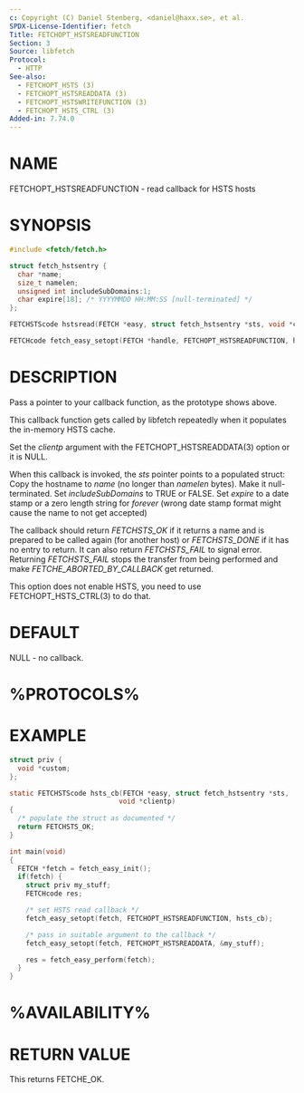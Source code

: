 ```yaml
---
c: Copyright (C) Daniel Stenberg, <daniel@haxx.se>, et al.
SPDX-License-Identifier: fetch
Title: FETCHOPT_HSTSREADFUNCTION
Section: 3
Source: libfetch
Protocol:
  - HTTP
See-also:
  - FETCHOPT_HSTS (3)
  - FETCHOPT_HSTSREADDATA (3)
  - FETCHOPT_HSTSWRITEFUNCTION (3)
  - FETCHOPT_HSTS_CTRL (3)
Added-in: 7.74.0
---
```


# NAME

FETCHOPT_HSTSREADFUNCTION - read callback for HSTS hosts

# SYNOPSIS

~~~c
#include <fetch/fetch.h>

struct fetch_hstsentry {
  char *name;
  size_t namelen;
  unsigned int includeSubDomains:1;
  char expire[18]; /* YYYYMMDD HH:MM:SS [null-terminated] */
};

FETCHSTScode hstsread(FETCH *easy, struct fetch_hstsentry *sts, void *clientp);

FETCHcode fetch_easy_setopt(FETCH *handle, FETCHOPT_HSTSREADFUNCTION, hstsread);
~~~

# DESCRIPTION

Pass a pointer to your callback function, as the prototype shows above.

This callback function gets called by libfetch repeatedly when it populates the
in-memory HSTS cache.

Set the *clientp* argument with the FETCHOPT_HSTSREADDATA(3) option
or it is NULL.

When this callback is invoked, the *sts* pointer points to a populated
struct: Copy the hostname to *name* (no longer than *namelen*
bytes). Make it null-terminated. Set *includeSubDomains* to TRUE or
FALSE. Set *expire* to a date stamp or a zero length string for *forever*
(wrong date stamp format might cause the name to not get accepted)

The callback should return *FETCHSTS_OK* if it returns a name and is
prepared to be called again (for another host) or *FETCHSTS_DONE* if it has
no entry to return. It can also return *FETCHSTS_FAIL* to signal
error. Returning *FETCHSTS_FAIL* stops the transfer from being performed
and make *FETCHE_ABORTED_BY_CALLBACK* get returned.

This option does not enable HSTS, you need to use FETCHOPT_HSTS_CTRL(3) to
do that.

# DEFAULT

NULL - no callback.

# %PROTOCOLS%

# EXAMPLE

~~~c
struct priv {
  void *custom;
};

static FETCHSTScode hsts_cb(FETCH *easy, struct fetch_hstsentry *sts,
                           void *clientp)
{
  /* populate the struct as documented */
  return FETCHSTS_OK;
}

int main(void)
{
  FETCH *fetch = fetch_easy_init();
  if(fetch) {
    struct priv my_stuff;
    FETCHcode res;

    /* set HSTS read callback */
    fetch_easy_setopt(fetch, FETCHOPT_HSTSREADFUNCTION, hsts_cb);

    /* pass in suitable argument to the callback */
    fetch_easy_setopt(fetch, FETCHOPT_HSTSREADDATA, &my_stuff);

    res = fetch_easy_perform(fetch);
  }
}
~~~

# %AVAILABILITY%

# RETURN VALUE

This returns FETCHE_OK.
